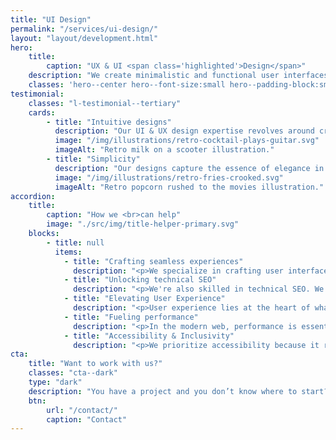 ```yaml
---
title: "UI Design"
permalink: "/services/ui-design/"
layout: "layout/development.html"
hero:
    title:
        caption: "UX & UI <span class='highlighted'>Design</span>"
    description: "We create minimalistic and functional user interfaces."
    classes: 'hero--center hero--font-size:small hero--padding-block:small'
testimonial:
    classes: "l-testimonial--tertiary"
    cards:
        - title: "Intuitive designs"
          description: "Our UI & UX design expertise revolves around creating digital spaces that users love to explore. We specialize in crafting intuitive interfaces that guide users effortlessly through every interaction."
          image: "/img/illustrations/retro-cocktail-plays-guitar.svg"
          imageAlt: "Retro milk on a scooter illustration."
        - title: "Simplicity"
          description: "Our designs capture the essence of elegance in layouts and simplicity in navigation, all working harmoniously to elevate user satisfaction."
          image: "/img/illustrations/retro-fries-crooked.svg"
          imageAlt: "Retro popcorn rushed to the movies illustration."
accordion:
    title:
        caption: "How we <br>can help"
        image: "./src/img/title-helper-primary.svg"
    blocks:
        - title: null
          items:
            - title: "Crafting seamless experiences"
              description: "<p>We specialize in crafting user interfaces that are both straightforward and robust. Our designs are tailored for user-friendliness, ensuring a smooth and effortless journey for every visitor.</p>"
            - title: "Unlocking technical SEO"
              description: "<p>We're also skilled in technical SEO. We fine-tune websites with precision to boost their visibility on search engines. Whether it's tweaking the structure or optimizing the code, we're all about making your site easier to find.</p>"
            - title: "Elevating User Experience"
              description: "<p>User experience lies at the heart of what we do. Armed with an arsenal of user-centric design patterns. Our goal is to make every interaction intuitive and gratifying.</p>"
            - title: "Fueling performance"
              description: "<p>In the modern web, performance is essential. We optimize your site or application for the needs of the end-user. We don't add bloat and follow current practices.</p>"
            - title: "Accessibility & Inclusivity"
              description: "<p>We prioritize accessibility because it reflects our belief in equal opportunities for all users. If needed we follow the WCAG standard.</p>"
cta:
    title: "Want to work with us?"
    classes: "cta--dark"
    type: "dark"
    description: "You have a project and you don’t know where to start? Feel free to contact us to discuss you project’s details. Maybe we can help you."
    btn:
        url: "/contact/"
        caption: "Contact"
---
```

